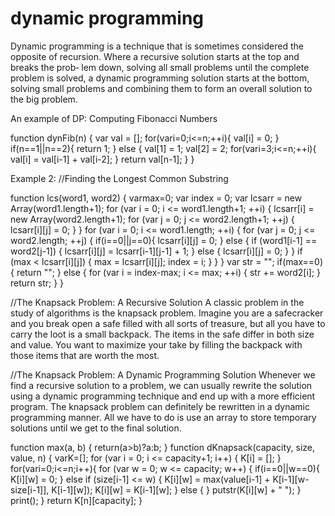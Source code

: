dynamic programming
===================
Dynamic programming is a technique that is sometimes considered the opposite of recursion. Where a recursive solution starts at the top and breaks the prob‐ lem down, solving all small problems until the complete problem is solved, a dynamic programming solution starts at the bottom, solving small problems and combining them to form an overall solution to the big problem.

An example of DP: Computing Fibonacci Numbers

function dynFib(n) {
var val = []; for(vari=0;i<=n;++i){
val[i] = 0; }
if(n==1||n==2){ return 1;
} else {
val[1] = 1;
val[2] = 2; for(vari=3;i<=n;++i){
             val[i] = val[i-1] + val[i-2];
          }
return val[n-1]; }
}

Example 2:
//Finding the Longest Common Substring

function lcs(word1, word2) { varmax=0;
var index = 0;
var lcsarr = new Array(word1.length+1); for (var i = 0; i <= word1.length+1; ++i) {
lcsarr[i] = new Array(word2.length+1);
for (var j = 0; j <= word2.length+1; ++j) {
         lcsarr[i][j] = 0;
      }
}
for (var i = 0; i <= word1.length; ++i) {
for (var j = 0; j <= word2.length; ++j) { if(i==0||j==0){
            lcsarr[i][j] = 0;
         }
else {
if (word1[i-1] == word2[j-1]) {
               lcsarr[i][j] = lcsarr[i-1][j-1] + 1;
            }
else {
lcsarr[i][j] = 0;
} }
if (max < lcsarr[i][j]) { max = lcsarr[i][j]; index = i;
} }
}
var str = ""; if(max==0){
return ""; }
else {
for (var i = index-max; i <= max; ++i) {
         str += word2[i];
      }
return str;
} }

//The Knapsack Problem: A Recursive Solution
A classic problem in the study of algorithms is the knapsack problem. Imagine you are a safecracker and you break open a safe filled with all sorts of treasure, but all you have to carry the loot is a small backpack. The items in the safe differ in both size and value. You want to maximize your take by filling the backpack with those items that are worth the most.

//The Knapsack Problem: A Dynamic Programming Solution
Whenever we find a recursive solution to a problem, we can usually rewrite the solution using a dynamic programming technique and end up with a more efficient program. The knapsack problem can definitely be rewritten in a dynamic programming manner. All we have to do is use an array to store temporary solutions until we get to the final solution.

function max(a, b) { return(a>b)?a:b;
}
function dKnapsack(capacity, size, value, n) { varK=[];
for (var i = 0; i <= capacity+1; i++) { K[i] = [];
} for(vari=0;i<=n;i++){
for (var w = 0; w <= capacity; w++) { if(i==0||w==0){
K[i][w] = 0; }
else if (size[i-1] <= w) {
K[i][w] = max(value[i-1] + K[i-1][w-size[i-1]],
              K[i-1][w]);
K[i][w] = K[i-1][w];
} else {
}
         putstr(K[i][w] + " ");
      }
print(); }
return K[n][capacity]; }

